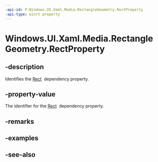 ```yaml
---
-api-id: P:Windows.UI.Xaml.Media.RectangleGeometry.RectProperty
-api-type: winrt property
---
```


<!-- Property syntax
public Windows.UI.Xaml.DependencyProperty RectProperty { get; }
-->

# Windows.UI.Xaml.Media.RectangleGeometry.RectProperty

## -description
Identifies the [Rect](rectanglegeometry_rect.md)  dependency property.



## -property-value
The identifier for the [Rect](rectanglegeometry_rect.md)  dependency property.

## -remarks

## -examples

## -see-also
